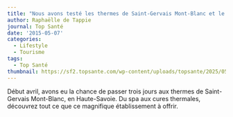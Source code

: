 ```yaml
---
title: "Nous avons testé les thermes de Saint-Gervais Mont-Blanc et le pouvoir guérisseur de son eau millénaire - Top Santé"
author: Raphaëlle de Tappie
journal: Top Santé
date: '2015-05-07'
categories:
  - Lifestyle
  - Tourisme
tags:
  - Top Santé
thumbnail: https://sf2.topsante.com/wp-content/uploads/topsante/2025/05/51649615809_479fcf58c1_b-1-641x428.jpg
---
```


Début avril, avons eu la chance de passer trois jours aux thermes de Saint-Gervais Mont-Blanc, en Haute-Savoie. Du spa aux cures thermales, découvrez tout ce que ce magnifique établissement à offrir.